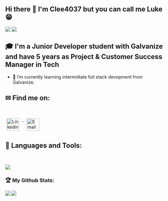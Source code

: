 ## Hi there 👋 I'm Clee4037 but you can call me Luke 😁 
<div>
<img src="https://visitor-badge.laobi.icu/badge?page_id=clee4037.clee4037"/> <span><img src="https://img.shields.io/github/followers/clee4037?label=Followers&logo=Github"/></span>
</div>

## 🎓 I'm a Junior Developer student with Galvanize and have 5 years as Project & Customer Success Manager in Tech
- 🌱 I’m currently learning intermidiate full stack devopment from Galvanize.


## ✉ Find me on:
<br />
<p align="left">
 <a href="https://www.linkedin.com/in/christian-lee37/" target="_blank" rel="noopener noreferrer"> 
  <img src="https://skillicons.dev/icons?i=linkedin", alt="Linkedin" height="40" style="vertical-align:top; margin:4px; margin-right:10px">
 </a>
 <a href="mailto:christianlee4037@gmail.com"> 
  <img src="https://cdn.jsdelivr.net/npm/simple-icons@v3/icons/gmail.svg" alt="Email" height="40" style="vertical-align:top; margin: 4px; margin-left: 10px">
 </a>
</p>

## 🧰 Languages and Tools:
<br />
<p align="left">
  <a href="https://skillicons.dev">
    <img src="https://skillicons.dev/icons?i=js,html,css,jquery,react,express,babel,jest,vscode,bash,git,github,blender,ai,aws,mongodb,mysql,nodejs,postgres,postman,sequelize,webpack" />
  </a>
</p>

<h3>🏆 My Github Stats:</h3>

<div>
<a href="https://github-readme-stats.vercel.app/api?username=clee4037&theme=tokyonight">
  <img  align="left" src="https://github-readme-stats.vercel.app/api?username=clee4037&count_private=true&show_icons=true&theme=tokyonight" />
</a>
<a href="https://github-readme-stats.vercel.app/api/top-langs/?username=clee4037&hide=php&theme=tokyonight">
  <img align="left" src="https://github-readme-stats.vercel.app/api/top-langs/?username=clee4037&hide=php&theme=tokyonight" />
</a>
</div>
<!--
**clee4037/clee4037** is a ✨ _special_ ✨ repository because its `README.md` (this file) appears on your GitHub profile.

Here are some ideas to get you started:

- 🔭 I’m currently working on ...
- 🌱 I’m currently learning ...
- 👯 I’m looking to collaborate on ...
- 🤔 I’m looking for help with ...
- 💬 Ask me about ...
- 📫 How to reach me: ...
- 😄 Pronouns: ...
- ⚡ Fun fact: ...
-->
